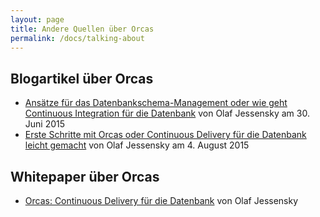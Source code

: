 ```yaml
---
layout: page
title: Andere Quellen über Orcas
permalink: /docs/talking-about
---
```


## Blogartikel über Orcas

* [Ansätze für das Datenbankschema-Management oder wie geht Continuous Integration für die Datenbank](https://thecattlecrew.wordpress.com/2015/06/30/ansatze-fur-das-datenbankschema-management-oder-wie-geht-continuous-integration-fur-die-datenbank/) von Olaf Jessensky am 30. Juni 2015
* [Erste Schritte mit Orcas oder Continuous Delivery für die Datenbank leicht gemacht](https://thecattlecrew.wordpress.com/2015/08/04/erste-schritte-mit-orcas-oder-continuous-delivery-fuer-die-datenbank-leicht-gemacht/) von Olaf Jessensky am 4. August 2015

## Whitepaper über Orcas

* [Orcas: Continuous Delivery für die Datenbank](http://www.opitz-consulting.com/fileadmin/redaktion/veroeffentlichungen/whitepaper/whitepaper-orcas_sicher.pdf) von Olaf Jessensky
